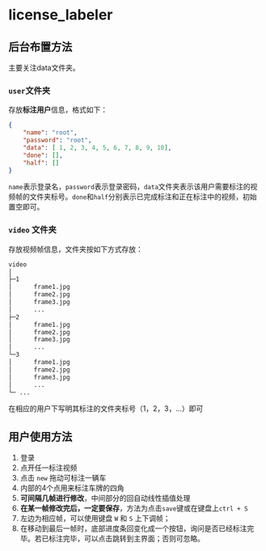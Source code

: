 # license_labeler

## 后台布置方法

主要关注data文件夹。

### `user`文件夹

存放**标注用户**信息，格式如下：

```json
{
    "name": "root",
    "password": "root",
    "data": [ 1, 2, 3, 4, 5, 6, 7, 8, 9, 10],
    "done": [],
    "half": []
}
```

`name`表示登录名，`password`表示登录密码，`data`文件夹表示该用户需要标注的视频帧的文件夹标号。`done`和`half`分别表示已完成标注和正在标注中的视频，初始置空即可。

### `video` 文件夹

存放视频帧信息，文件夹按如下方式存放：

```txt
video
│  
├─1
│      frame1.jpg
│      frame2.jpg
│      frame3.jpg
│      ...
├─2
│      frame1.jpg
│      frame2.jpg
│      frame3.jpg
│      ...
└─3
│      frame1.jpg
│      frame2.jpg
│      frame3.jpg
│      ...
└─ ...
```

在相应的用户下写明其标注的文件夹标号（1，2，3，...）即可

## 用户使用方法

1. 登录
2. 点开任一标注视频
3. 点击 `new` 拖动可标注一辆车
4. 内部的4个点用来标注车牌的四角
5. **可间隔几帧进行修改**，中间部分的回自动线性插值处理
6. **在某一帧修改完后，一定要保存**，方法为点击`save`键或在键盘上`ctrl + S`
7. 左边为相应帧，可以使用键盘 `W` 和 `S` 上下调帧；
8. 在移动到最后一帧时，底部进度条回变化成一个按钮，询问是否已经标注完毕。若已标注完毕，可以点击跳转到主界面；否则可忽略。